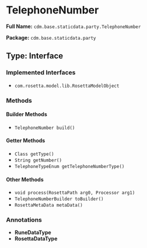 # TelephoneNumber

**Full Name:** `cdm.base.staticdata.party.TelephoneNumber`

**Package:** `cdm.base.staticdata.party`

## Type: Interface

### Implemented Interfaces

- `com.rosetta.model.lib.RosettaModelObject`

### Methods

#### Builder Methods

- `TelephoneNumber build()`

#### Getter Methods

- `Class getType()`
- `String getNumber()`
- `TelephoneTypeEnum getTelephoneNumberType()`

#### Other Methods

- `void process(RosettaPath arg0, Processor arg1)`
- `TelephoneNumberBuilder toBuilder()`
- `RosettaMetaData metaData()`

### Annotations

- **RuneDataType**
- **RosettaDataType**

